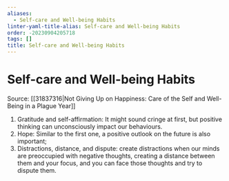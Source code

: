 ```yaml
---
aliases:
  - Self-care and Well-being Habits
linter-yaml-title-alias: Self-care and Well-being Habits
order: -20230904205718
tags: []
title: Self-care and Well-being Habits
---
```


# Self-care and Well-being Habits

Source: [[31837316|Not Giving Up on Happiness: Care of the Self and Well-Being in a Plague Year]]

1. Gratitude and self-affirmation: It might sound cringe at first, but positive thinking can unconsciously impact our behaviours.
2. Hope: Similar to the first one, a positive outlook on the future is also important;
3. Distractions, distance, and dispute: create distractions when our minds are preoccupied with negative thoughts, creating a distance between them and your focus, and you can face those thoughts and try to dispute them.